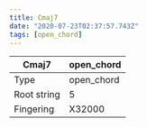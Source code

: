 ```yaml
---
title: Cmaj7
date: "2020-07-23T02:37:57.743Z"
tags: [open_chord]
---
```


|Cmaj7|open_chord|
|---|---|
|Type|open_chord|
|Root string|5|
|Fingering|X32000|

